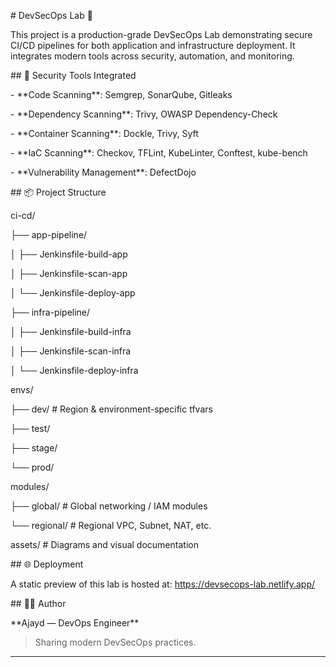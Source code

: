 \# DevSecOps Lab 🚀



This project is a production-grade DevSecOps Lab demonstrating secure CI/CD pipelines for both application and infrastructure deployment. It integrates modern tools across security, automation, and monitoring.



\## 🔐 Security Tools Integrated



\- \*\*Code Scanning\*\*: Semgrep, SonarQube, Gitleaks

\- \*\*Dependency Scanning\*\*: Trivy, OWASP Dependency-Check

\- \*\*Container Scanning\*\*: Dockle, Trivy, Syft

\- \*\*IaC Scanning\*\*: Checkov, TFLint, KubeLinter, Conftest, kube-bench

\- \*\*Vulnerability Management\*\*: DefectDojo



\## 📦 Project Structure

ci-cd/

├── app-pipeline/

│ ├── Jenkinsfile-build-app

│ ├── Jenkinsfile-scan-app

│ └── Jenkinsfile-deploy-app

├── infra-pipeline/

│ ├── Jenkinsfile-build-infra

│ ├── Jenkinsfile-scan-infra

│ └── Jenkinsfile-deploy-infra

envs/

├── dev/ # Region \& environment-specific tfvars

├── test/

├── stage/

└── prod/

modules/

├── global/ # Global networking / IAM modules

└── regional/ # Regional VPC, Subnet, NAT, etc.



assets/ # Diagrams and visual documentation



\## 🌐 Deployment



A static preview of this lab is hosted at: https://devsecops-lab.netlify.app/



\## 🧑‍💻 Author



\*\*Ajayd — DevOps Engineer\*\*  

> Sharing modern DevSecOps practices.

---



